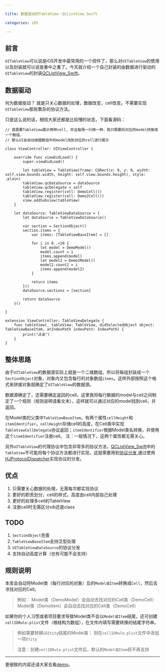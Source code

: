 ```yaml
---

title: 数据驱动的TableView：QCListView_Swift

categories: iOS

---
```

## 前言
`UITableView`可以说是iOS开发中最常用的一个控件了，那么对`UITableView`的使用以及封装就可以说是重中之重了。今天就介绍一个自己封装的由数据进行驱动的`UITableView`的封装[QCListView_Swift](https://github.com/qcyl/QCListView_Swift)。

## 数据驱动
何为数据驱动？
就是只关心数据的处理，数据改变，cell改变。不需要实现`UITableView`那些繁杂的协议方法。

只是这么说的话，相信大家还都是比较懵的状态，下面看源码：

```
// 我需要TableView展示两种cell, 并且每隔一行换一种，我只需要将对应的model拼接成一个数组，
// 那么UI会自动根据数组中的model找到对应的cell进行展示

class ViewController: UIViewController {

    override func viewDidLoad() {
        super.viewDidLoad()
        
        let tableView = TableView(frame: CGRect(x: 0, y: 0, width: self.view.bounds.width, height: self.view.bounds.height), style: .plain)
        tableView.qcDataSource = dataSource
        tableView.qcDelegate = self
        tableView.register(cell: DemoCell())
        tableView.register(cell: Demo2Cell())
        view.addSubview(tableView)
    }
    
    let dataSource: TableViewDataSource = {
        let dataSource = TableViewDataSource()
        
        var section = SectionObject()
        section.items = {
            var items: [TableViewBaseItem] = []
            
            for i in 0..<20 {
                let model = DemoModel()
                model.count = i
                items.append(model)
                let model2 = Demo2Model()
                model2.count2 = i
                items.append(model2)
            }

            return items
        }()
        dataSource.sections = [section]
        
        return dataSource
    }()

}

extension ViewController: TableViewDelegate {
    func tableView(_ tableView: TableView, didSelectedObject object: TableViewBaseItem, atIndexPath indexPatn: IndexPath) {
        print("点击")
    }
}

```

## 整体思路
由于`UITableView`的数据源实际上就是一个二维数组，所以将每组封装成一个`SectionObject`对象，对象内又包含每行的对象数组`items`。这样外部按照这个格式来拼接对象就确定了`UITableView`的数据源。

数据源确定了，还需要确定返回的cell，这里我将每行数据的model与cell之间制定了一个规则（规则说明请看文末），这样就可以通过对应的model找到cell，并返回。

在Model类的父类中`TableViewBaseItem`，有两个属性`cellHeight`和`itemIdentifier`。`cellHeight`存储cell的高度，在Cell类中实现`TableViewCellDelegate`协议返回；`itemIdentifier`根据Model类名转换，并使用这个`itemIdentifier`注册cell。
注：一般情况下，这两个属性都无需关心。

另外`UITableView`的代理协议中包含非常多的协议方法，[QCListView_Swift](https://github.com/qcyl/QCListView_Swift)中的`TableView`不可能将每个协议方法都进行实现，这就需要用到[协议分发](http://www.olinone.com/?p=643),通过使用[HJProtocolDispatcher](https://github.com/panghaijiao/HJProtocolDispatcher)实现协议的分发。

## 优点
1. 只需要关心数据的处理，无需每次都实现协议
2. 更好的职责划分，cell的样式，高度由cell内部自己处理
3. 更好的处理多cell的TableView
4. 注册cell时无需区分xib还是class

## TODO
1. `SectionObject`完善
2. `TableViewBaseItem`支持泛型处理
3. `UITableViewDataSource`的协议分发
4. 支持自动高度计算（也有可能不会支持）

## 规则说明
本库会自动将Model类（每行对应的对象）后的`Model或Item`转换成`Cell`，然后去寻找对应的Cell。

> 例如：
> Model类（DemoModel）会自动去找对应的Cell类（DemoCell）
> Model类（DemoItem）会自动去找对应的Cell类（DemoCell）

如果你的个人习惯或者项目要求导致Model类不会以`Model或Item`结尾，还可创建`cellIDRule.plist`文件（根结构为数组），在文件内填写需要转换的结尾字符串。

> 例如需要转换以`Etity`结尾的Model类：
> 则在`cellIDRule.plist`文件中添加一项`Etity`
> 
> 注意：创建`cellIDRule.plist`文件后，默认的`Model或Item`将不再支持


---

更细致的内容还请大家去看[demo](https://github.com/qcyl/QCListView_Swift)。
